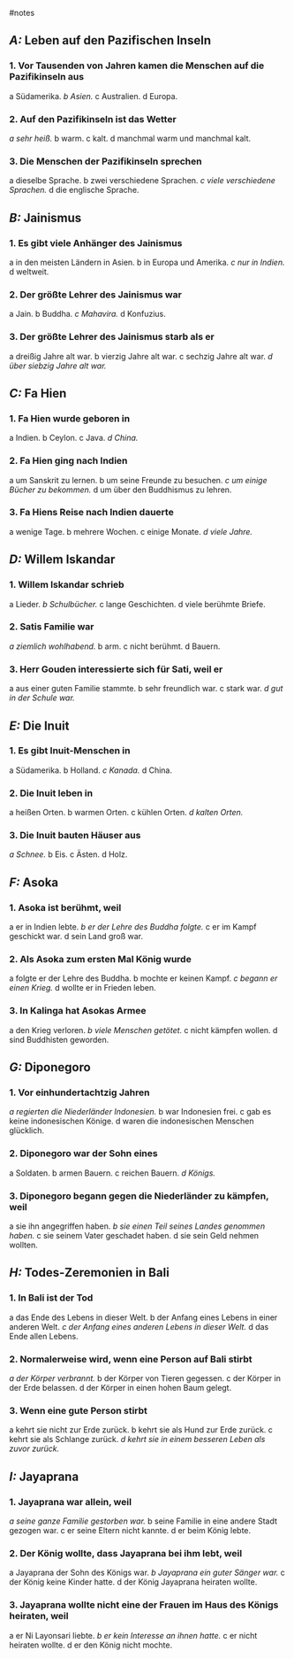 #notes 

## *A:* Leben auf den Pazifischen Inseln ##
### 1. Vor Tausenden von Jahren kamen die Menschen auf die Pazifikinseln aus ###
a Südamerika. 
*b Asien.* 
c Australien. 
d Europa.

### 2. Auf den Pazifikinseln ist das Wetter ###
*a sehr heiß.* 
b warm. 
c kalt. 
d manchmal warm und manchmal kalt.

### 3. Die Menschen der Pazifikinseln sprechen ###
a dieselbe Sprache. 
b zwei verschiedene Sprachen. 
*c viele verschiedene Sprachen.* 
d die englische Sprache.

## *B:* Jainismus ##
### 1. Es gibt viele Anhänger des Jainismus ###
a in den meisten Ländern in Asien.
b in Europa und Amerika.
*c nur in Indien.*
d weltweit.

### 2. Der größte Lehrer des Jainismus war ###
a Jain.
b Buddha.
*c Mahavira.*
d Konfuzius.

### 3. Der größte Lehrer des Jainismus starb als er ###
a dreißig Jahre alt war.
b vierzig Jahre alt war.
c sechzig Jahre alt war.
*d über siebzig Jahre alt war.*

## *C:* Fa Hien ##
### 1. Fa Hien wurde geboren in ###
a Indien.
b Ceylon.
c Java.
*d China.*

### 2. Fa Hien ging nach Indien ###
a um Sanskrit zu lernen.
b um seine Freunde zu besuchen.
*c um einige Bücher zu bekommen.*
d um über den Buddhismus zu lehren.

### 3. Fa Hiens Reise nach Indien dauerte ###
a wenige Tage.
b mehrere Wochen.
c einige Monate.
*d viele Jahre.*

## *D:* Willem Iskandar ##
### 1. Willem Iskandar schrieb ###
a Lieder.
*b Schulbücher.*
c lange Geschichten.
d viele berühmte Briefe.

### 2. Satis Familie war ###
*a ziemlich wohlhabend.*
b arm.
c nicht berühmt.
d Bauern.

### 3. Herr Gouden interessierte sich für Sati, weil er ###
a aus einer guten Familie stammte.
b sehr freundlich war.
c stark war.
*d gut in der Schule war.*

## *E:* Die Inuit ##
### 1. Es gibt Inuit-Menschen in ###
a Südamerika.
b Holland.
*c Kanada.*
d China.

### 2. Die Inuit leben in ###
a heißen Orten.
b warmen Orten.
c kühlen Orten.
*d kalten Orten.*

### 3. Die Inuit bauten Häuser aus ###
*a Schnee.*
b Eis.
c Ästen.
d Holz.

## *F:* Asoka ##
### 1. Asoka ist berühmt, weil ###
a er in Indien lebte.
*b er der Lehre des Buddha folgte.*
c er im Kampf geschickt war.
d sein Land groß war.

### 2. Als Asoka zum ersten Mal König wurde ###
a folgte er der Lehre des Buddha.
b mochte er keinen Kampf.
*c begann er einen Krieg.*
d wollte er in Frieden leben.

### 3. In Kalinga hat Asokas Armee ###
a den Krieg verloren.
*b viele Menschen getötet.*
c nicht kämpfen wollen.
d sind Buddhisten geworden.

## *G:* Diponegoro ##
### 1. Vor einhundertachtzig Jahren ###
*a regierten die Niederländer Indonesien.*
b war Indonesien frei.
c gab es keine indonesischen Könige.
d waren die indonesischen Menschen glücklich.

### 2. Diponegoro war der Sohn eines ###
a Soldaten.
b armen Bauern.
c reichen Bauern.
*d Königs.*

### 3. Diponegoro begann gegen die Niederländer zu kämpfen, weil ###
a sie ihn angegriffen haben.
*b sie einen Teil seines Landes genommen haben.*
c sie seinem Vater geschadet haben.
d sie sein Geld nehmen wollten.

## *H:* Todes-Zeremonien in Bali ##
### 1. In Bali ist der Tod ###
a das Ende des Lebens in dieser Welt.
b der Anfang eines Lebens in einer anderen Welt.
*c der Anfang eines anderen Lebens in dieser Welt.*
d das Ende allen Lebens.

### 2. Normalerweise wird, wenn eine Person auf Bali stirbt ###
*a der Körper verbrannt.*
b der Körper von Tieren gegessen.
c der Körper in der Erde belassen.
d der Körper in einen hohen Baum gelegt.

### 3. Wenn eine gute Person stirbt ###
a kehrt sie nicht zur Erde zurück.
b kehrt sie als Hund zur Erde zurück.
c kehrt sie als Schlange zurück.
*d kehrt sie in einem besseren Leben als zuvor zurück.*

## *I:* Jayaprana ##
### 1. Jayaprana war allein, weil ###
*a seine ganze Familie gestorben war.*
b seine Familie in eine andere Stadt gezogen war.
c er seine Eltern nicht kannte.
d er beim König lebte.

### 2. Der König wollte, dass Jayaprana bei ihm lebt, weil ###
a Jayaprana der Sohn des Königs war.
*b Jayaprana ein guter Sänger war.*
c der König keine Kinder hatte.
d der König Jayaprana heiraten wollte.

### 3. Jayaprana wollte nicht eine der Frauen im Haus des Königs heiraten, weil ###
a er Ni Layonsari liebte.
*b er kein Interesse an ihnen hatte.*
c er nicht heiraten wollte.
d er den König nicht mochte.